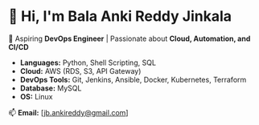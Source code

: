 # 👋 Hi, I'm Bala Anki Reddy Jinkala  
🚀 Aspiring **DevOps Engineer** | Passionate about **Cloud, Automation, and CI/CD**  

  
- **Languages:** Python, Shell Scripting, SQL  
- **Cloud:** AWS (RDS, S3, API Gateway)  
- **DevOps Tools:** Git, Jenkins, Ansible, Docker, Kubernetes, Terraform  
- **Database:** MySQL  
- **OS:** Linux  

📫 **Email:** [jb.ankireddy@gmail.com]  
